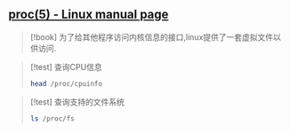 

## [proc(5) - Linux manual page](https://man7.org/linux/man-pages/man5/proc.5.html) 

>[!book] 为了给其他程序访问内核信息的接口,linux提供了一套虚拟文件以供访问. 


>[!test] 查询CPU信息
>  
> ```bash
> head /proc/cpuinfo 
> ```

>[!test] 查询支持的文件系统
>  
> ```bash
> ls /proc/fs
> ```
